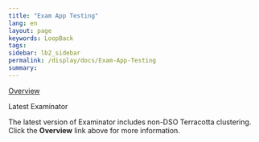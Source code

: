 ```yaml
---
title: "Exam App Testing"
lang: en
layout: page
keywords: LoopBack
tags:
sidebar: lb2_sidebar
permalink: /display/docs/Exam-App-Testing
summary:
---
```


<div class="panelContent">

[Overview](https://confluence.terracotta.org/display/docs/Web+App+Reference+Implementation)

</div>

<div class="confluence-information-macro confluence-information-macro-note">

Latest Examinator

<div class="confluence-information-macro-body">

The latest version of Examinator includes non-DSO Terracotta clustering. Click the **Overview** link above for more information.

</div>

</div>